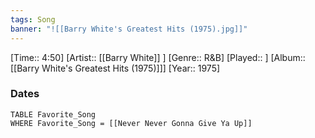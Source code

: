 ```yaml
---
tags: Song  
banner: "![[Barry White's Greatest Hits (1975).jpg]]"
---
```

[Time:: 4:50]
[Artist:: [[Barry White]] ]
[Genre:: R&B]
[Played:: ]
[Album:: [[Barry White's Greatest Hits (1975)]]]
[Year:: 1975]
### Dates
````dataview
TABLE Favorite_Song
WHERE Favorite_Song = [[Never Never Gonna Give Ya Up]]
````